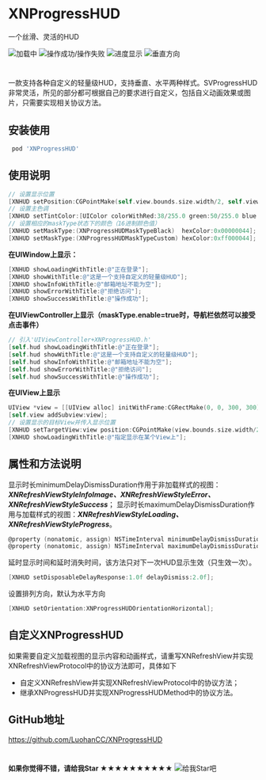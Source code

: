# XNProgressHUD

一个丝滑、灵活的HUD

![加载中](http://i4.bvimg.com/640753/e38d1f1d0f589b58.gif)
![操作成功/操作失败](http://i1.bvimg.com/640753/cff1719003ecaf97.gif)
![进度显示](http://i1.bvimg.com/640753/08066b4efbbe0a19.gif)
![垂直方向](http://i4.bvimg.com/640753/fa27c0eeff267f51.gif)
#

一款支持各种自定义的轻量级HUD，支持垂直、水平两种样式。SVProgressHUD非常灵活，所见的部分都可根据自己的要求进行自定义，包括自义动画效果或图片，只需要实现相关协议方法。

## 安装使用
```ruby
 pod 'XNProgressHUD'
```

## 使用说明

 ```Objective-C
// 设置显示位置
[XNHUD setPosition:CGPointMake(self.view.bounds.size.width/2, self.view.bounds.size.height * 0.7)];
// 设置主色调
[XNHUD setTintColor:[UIColor colorWithRed:38/255.0 green:50/255.0 blue:56/255.0 alpha:0.8]];
// 设置相应的maskType状态下的颜色（16进制颜色值）
[XNHUD setMaskType:(XNProgressHUDMaskTypeBlack)  hexColor:0x00000044];
[XNHUD setMaskType:(XNProgressHUDMaskTypeCustom) hexColor:0xff000044];
 ```

 **在UIWindow上显示：**
 ```Objective-C
 [XNHUD showLoadingWithTitle:@"正在登录"];
 [XNHUD showWithTitle:@"这是一个支持自定义的轻量级HUD"];
 [XNHUD showInfoWithTitle:@"邮箱地址不能为空"];
 [XNHUD showErrorWithTitle:@"拒绝访问"];
 [XNHUD showSuccessWithTitle:@"操作成功"];
 ```

 **在UIViewController上显示（maskType.enable=true时，导航栏依然可以接受点击事件）**
 ```Objective-C
 // 引入'UIViewController+XNProgressHUD.h'
 [self.hud showLoadingWithTitle:@"正在登录"];
 [self.hud showWithTitle:@"这是一个支持自定义的轻量级HUD"];
 [self.hud showInfoWithTitle:@"邮箱地址不能为空"];
 [self.hud showErrorWithTitle:@"拒绝访问"];
 [self.hud showSuccessWithTitle:@"操作成功"];
 ```

 **在UIView上显示**
  ```Objective-C
UIView *view = [[UIView alloc] initWithFrame:CGRectMake(0, 0, 300, 300)];
[self.view addSubview:view];
// 设置显示的目标View并传入显示位置
[XNHUD setTargetView:view position:CGPointMake(view.bounds.size.width/2,  view.bounds.size.height/2)];
[XNHUD showLoadingWithTitle:@"指定显示在某个View上"];
  ```

 ## 属性和方法说明
 显示时长minimumDelayDismissDuration作用于非加载样式的视图：***XNRefreshViewStyleInfoImage、XNRefreshViewStyleError、XNRefreshViewStyleSuccess***；
 显示时长maximumDelayDismissDuration作用与加载样式的视图：***XNRefreshViewStyleLoading、XNRefreshViewStyleProgress***。
 ```Objective-C
@property (nonatomic, assign) NSTimeInterval minimumDelayDismissDuration; //default:1.5f
@property (nonatomic, assign) NSTimeInterval maximumDelayDismissDuration; //default:20.f
 ```

延时显示时间和延时消失时间，该方法只对下一次HUD显示生效（只生效一次）。
 ```Objective-C
[XNHUD setDisposableDelayResponse:1.0f delayDismiss:2.0f];
 ```

 设置排列方向，默认为水平方向
 ```Objective-C
[XNHUD setOrientation:XNProgressHUDOrientationHorizontal];
 ```

 ## 自定义XNProgressHUD
 如果需要自定义加载视图的显示内容和动画样式，请重写XNRefreshView并实现XNRefreshViewProtocol中的协议方法即可，具体如下
 * 自定义XNRefreshView并实现XNRefreshViewProtocol中的协议方法；
 * 继承XNProgressHUD并实现XNProgressHUDMethod中的协议方法。
  



 ## GitHub地址
 https://github.com/LuohanCC/XNProgressHUD
 #
**如果你觉得不错，请给我Star ★★★★★★★★★★**
![给我Star吧](http://i1.bvimg.com/640753/6e7fb07f7b843b54.png)


